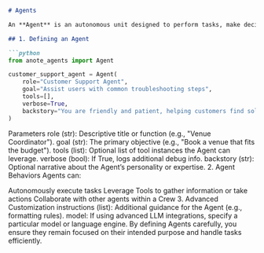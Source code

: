 ```markdown
# Agents

An **Agent** is an autonomous unit designed to perform tasks, make decisions, and possibly interact with other Agents. Agents can be specialized by role or configured for different goals.

## 1. Defining an Agent

```python
from anote_agents import Agent

customer_support_agent = Agent(
    role="Customer Support Agent",
    goal="Assist users with common troubleshooting steps",
    tools=[],
    verbose=True,
    backstory="You are friendly and patient, helping customers find solutions."
)
```
Parameters
role (str): Descriptive title or function (e.g., "Venue Coordinator").
goal (str): The primary objective (e.g., "Book a venue that fits the budget").
tools (list): Optional list of tool instances the Agent can leverage.
verbose (bool): If True, logs additional debug info.
backstory (str): Optional narrative about the Agent’s personality or expertise.
2. Agent Behaviors
Agents can:

Autonomously execute tasks
Leverage Tools to gather information or take actions
Collaborate with other agents within a Crew
3. Advanced Customization
instructions (list): Additional guidance for the Agent (e.g., formatting rules).
model: If using advanced LLM integrations, specify a particular model or language engine.
By defining Agents carefully, you ensure they remain focused on their intended purpose and handle tasks efficiently.